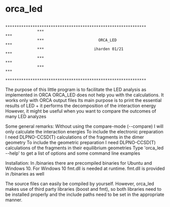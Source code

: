 # orca_led
                  ************************************************************** 
                  ***                                                        *** 
                  ***                        ORCA_LED                        *** 
                  ***                      iharden 01/21                     *** 
                  ***                                                        *** 
                  ***                                                        *** 
                  ************************************************************** 

The purpose of this little program is to facilitate the LED analysis as implemented in ORCA 
ORCA_LED does not help you with the calculations. It works only with ORCA output files 
Its main purpose is to print the essential results of LED + it performs the decomposition of the interaction energy 
However, it might be useful when you want to compare the outcomes of many LED analyzes 

Some general remarks:
Without using the compare-mode (--compare) I will only calculate the interaction energies 
To include the electronic preparation I need DLPNO-CCSD(T) calculations of the fragments in the dimer geometry 
To include the geometric preparation I need DLPNO-CCSD(T) calculations of the fragments in their equilibrium geometries 
Type 'orca_led --help' to get a list of options and some command line examples 

Installation: In /binaries there are precompiled binaries for Ubuntu and Windows 10. For Windows 10 fmt.dll is needed at runtime. 
fmt.dll is provided in /binaries as well

The source files can easily be compiled by yourself. However, orca_led makes use of third party libraries (boost and fmt), so both libraries
need to be installed properly and the include paths need to be set in the appropriate manner.
